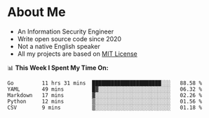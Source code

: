 # About Me

- An Information Security Engineer
- Write open source code since 2020
- Not a native English speaker
- All my projects are based on [MIT License](https://opensource.org/licenses/MIT)

📊 **This Week I Spent My Time On:**
<!--START_SECTION:waka-->
```text
Go         11 hrs 31 mins  ██████████████████████░░░   88.58 % 
YAML       49 mins         █▓░░░░░░░░░░░░░░░░░░░░░░░   06.32 % 
Markdown   17 mins         ▓░░░░░░░░░░░░░░░░░░░░░░░░   02.26 % 
Python     12 mins         ▒░░░░░░░░░░░░░░░░░░░░░░░░   01.56 % 
CSV        9 mins          ▒░░░░░░░░░░░░░░░░░░░░░░░░   01.18 % 
```
<!--END_SECTION:waka-->

